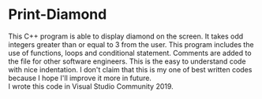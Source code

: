 # Print-Diamond
This C++ program is able to display diamond on the screen. It takes odd integers greater than or equal to 3 from the user.
This program includes the use of functions, loops and conditional statement.
Comments are added to the file for other software engineers.
This is the easy to understand code with nice indentation. 
I don't claim that this is my one of best written codes because I hope I'll improve it more in future.   
I wrote this code in Visual Studio Community 2019.  
